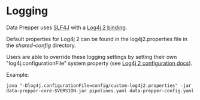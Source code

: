 # Logging
Data Prepper uses [SLF4J](http://www.slf4j.org/) with a [Log4j 2 binding](http://logging.apache.org/log4j/2.x/log4j-slf4j-impl/). 

Default properties for Log4j 2 can be found in the log4j2.properties file in the *shared-config* directory.

Users are able to override these logging settings by setting their own "log4j.configurationFile" system property (see [Log4j 2 configuration docs](https://logging.apache.org/log4j/2.x/manual/configuration.html)).

Example:
```
java "-Dlog4j.configurationFile=config/custom-log4j2.properties" -jar data-prepper-core-$VERSION.jar pipelines.yaml data-prepper-config.yaml
```
